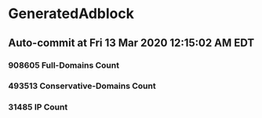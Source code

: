 # GeneratedAdblock
## Auto-commit at Fri 13 Mar 2020 12:15:02 AM EDT
### 908605 Full-Domains Count
### 493513 Conservative-Domains Count
### 31485 IP Count
